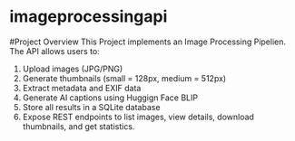 # imageprocessingapi
#Project Overview
This Project implements an Image Processing Pipelien.
The API allows users to:
  1) Upload images (JPG/PNG)
  2) Generate thumbnails (small = 128px, medium = 512px)
  3) Extract metadata and EXIF data
  4) Generate AI captions using Huggign Face BLIP
  5) Store all results in a SQLite database
  6) Expose REST endpoints to list images, view details, download thumbnails, and get statistics.
